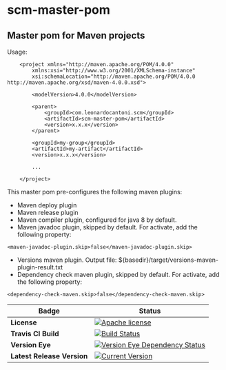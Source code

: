 # scm-master-pom
## Master pom for Maven projects

Usage:
```
    <project xmlns="http://maven.apache.org/POM/4.0.0" 
        xmlns:xsi="http://www.w3.org/2001/XMLSchema-instance" 
        xsi:schemaLocation="http://maven.apache.org/POM/4.0.0 http://maven.apache.org/xsd/maven-4.0.0.xsd">

        <modelVersion>4.0.0</modelVersion>

        <parent>
            <groupId>com.leonardocantoni.scm</groupId>
            <artifactId>scm-master-pom</artifactId>
            <version>x.x.x</version>
        </parent>

        <groupId>my-group</groupId>
        <artifactId>my-artifact</artifactId>
        <version>x.x.x</version>

        ...

    </project>
```

This master pom pre-configures the following maven plugins:

 + Maven deploy plugin
 + Maven release plugin
 + Maven compiler plugin, configured for java 8 by default.
 + Maven javadoc plugin, skipped by default. For activate, add the following property:
 
 ```
 <maven-javadoc-plugin.skip>false</maven-javadoc-plugin.skip>
 ```
 + Versions maven plugin. Output file: ${basedir}/target/versions-maven-plugin-result.txt
 + Dependency check maven plugin, skipped by default. For activate, add the following property:
 
 ```
 <dependency-check-maven.skip>false</dependency-check-maven.skip>
 ```

Badge | Status
--- | ---
**License** |  [![Apache license](https://img.shields.io/github/license/leonardocantoni/scm-master-pom.svg)](https://www.apache.org/licenses/LICENSE-2.0)
**Travis CI Build** | [![Build Status](https://travis-ci.org/leonardocantoni/scm-master-pom.svg?branch=master)](https://travis-ci.org/leonardocantoni/scm-master-pom)
**Version Eye** | [![Version Eye Dependency Status](https://www.versioneye.com/user/projects/58c1648ac920cf0032e3d9ed/badge.svg?style=flat-square)](https://www.versioneye.com/user/projects/58c1648ac920cf0032e3d9ed#tab-dependencies)
**Latest Release Version** | [![Current Version](https://img.shields.io/github/release/leonardocantoni/scm-master-pom.svg)](https://github.com/leonardocantoni/scm-master-pom/releases/latest)

